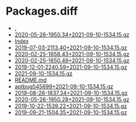 Packages.diff
========================

- [.](.)
- [2020-05-26-1950.34+2021-09-10-1534.15.gz](2020-05-26-1950.34+2021-09-10-1534.15.gz)
- [Index](Index)
- [2019-07-03-2113.40+2021-09-10-1534.15.gz](2019-07-03-2113.40+2021-09-10-1534.15.gz)
- [2020-02-25-1658.43+2021-09-10-1534.15.gz](2020-02-25-1658.43+2021-09-10-1534.15.gz)
- [2020-02-25-1650.49+2021-09-10-1534.15.gz](2020-02-25-1650.49+2021-09-10-1534.15.gz)
- [2019-12-01-2240.59+2021-09-10-1534.15.gz](2019-12-01-2240.59+2021-09-10-1534.15.gz)
- [2021-09-10-1534.15.gz](2021-09-10-1534.15.gz)
- [README.md](README.md)
- [aptbug545699+2021-09-10-1534.15.gz](aptbug545699+2021-09-10-1534.15.gz)
- [2019-08-28-1837.34+2021-09-10-1534.15.gz](2019-08-28-1837.34+2021-09-10-1534.15.gz)
- [2020-05-26-1950.28+2021-09-10-1534.15.gz](2020-05-26-1950.28+2021-09-10-1534.15.gz)
- [2019-10-22-1539.22+2021-09-10-1534.15.gz](2019-10-22-1539.22+2021-09-10-1534.15.gz)
- [2019-09-21-1504.35+2021-09-10-1534.15.gz](2019-09-21-1504.35+2021-09-10-1534.15.gz)
